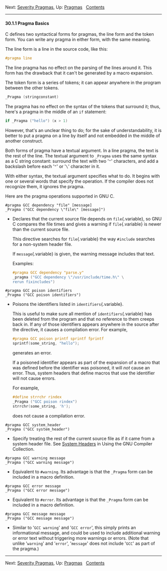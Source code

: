 Next: [Severity Pragmas](Severity-Pragmas.md), Up:
[Pragmas](Pragmas.md)  
[Contents](index.md#SEC_Contents "Table of contents")  

------------------------------------------------------------------------


#### 30.1.1 Pragma Basics 

C defines two syntactical forms for pragmas, the line form and the token
form. You can write any pragma in either form, with the same meaning.

The line form is a line in the source code, like this:

``` C
#pragma line
```

The line pragma has no effect on the parsing of the lines around it.
This form has the drawback that it can't be generated by a macro
expansion.

The token form is a series of tokens; it can appear anywhere in the
program between the other tokens.

``` C
_Pragma (stringconstant)
```

The pragma has no effect on the syntax of the tokens that surround it;
thus, here's a pragma in the middle of an `if` statement:

``` C
if _Pragma ("hello") (x > 1)
```

However, that's an unclear thing to do; for the sake of
understandability, it is better to put a pragma on a line by itself and
not embedded in the middle of another construct.

Both forms of pragma have a textual argument. In a line pragma, the text
is the rest of the line. The textual argument to `_Pragma` uses the same
syntax as a C string constant: surround the text with two '`"`'
characters, and add a backslash before each '`"`' or
'`\`' character in it.

With either syntax, the textual argument specifies what to do. It begins
with one or several words that specify the operation. If the compiler
does not recognize them, it ignores the pragma.

Here are the pragma operations supported in GNU C.

`#pragma GCC dependency "file" [message]`\
`_Pragma ("GCC dependency \"file\" [message]")`

-   Declares that the current source file depends on `file`{.variable},
    so GNU C compares the file times and gives a warning if
    `file`{.variable} is newer than the current source file.

    This directive searches for `file`{.variable} the way `#include`
    searches for a non-system header file.

    If `message`{.variable} is given, the warning message includes that
    text.

    Examples:

    
    ``` C
    #pragma GCC dependency "parse.y"
    _pragma ("GCC dependency \"/usr/include/time.h\" \
    rerun fixincludes")
    ```
    

`#pragma GCC poison identifiers`\
`_Pragma ("GCC poison identifiers")`

-   Poisons the identifiers listed in `identifiers`{.variable}.

    This is useful to make sure all mention of `identifiers`{.variable}
    has been deleted from the program and that no reference to them
    creeps back in. If any of those identifiers appears anywhere in the
    source after the directive, it causes a compilation error. For
    example,

    
    ``` C
    #pragma GCC poison printf sprintf fprintf
    sprintf(some_string, "hello");
    ```
    

    generates an error.

    If a poisoned identifier appears as part of the expansion of a macro
    that was defined before the identifier was poisoned, it will *not*
    cause an error. Thus, system headers that define macros that use the
    identifier will not cause errors.

    For example,

    
    ``` C
    #define strrchr rindex
    _Pragma ("GCC poison rindex")
    strrchr(some_string, 'h');
    ```
    

    does not cause a compilation error.

`#pragma GCC system_header`\
`_Pragma ("GCC system_header")`

-   Specify treating the rest of the current source file as if it came
    from a system header file. See [System
    Headers](https://gcc.gnu.org/onlinedocs/gcc/System-Headers.md#System-Headers)
    in Using the GNU Compiler Collection.

`#pragma GCC warning message`\
`_Pragma ("GCC warning message")`

-   Equivalent to `#warning`. Its advantage is that the `_Pragma` form
    can be included in a macro definition.

`#pragma GCC error message`\
`_Pragma ("GCC error message")`

-   Equivalent to `#error`. Its advantage is that the `_Pragma` form can
    be included in a macro definition.

`#pragma GCC message message`\
`_Pragma ("GCC message message")`

-   Similar to '`GCC warning`' and '`GCC error`', this
    simply prints an informational message, and could be used to include
    additional warning or error text without triggering more warnings or
    errors. (Note that unlike '`warning`' and
    '`error`', '`message`' does not include
    '`GCC`' as part of the pragma.)

------------------------------------------------------------------------

Next: [Severity Pragmas](Severity-Pragmas.md), Up:
[Pragmas](Pragmas.md)  
[Contents](index.md#SEC_Contents "Table of contents")  

